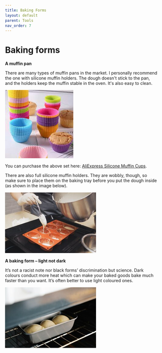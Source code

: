 ```yaml
---
title: Baking Forms
layout: default
parent: Tools
nav_order: 7
---
```


<h1>Baking forms</h1>

**A muffin pan**

There are many types of muffin pans in the market.  I personally recommend the one with silicone muffin holders. The dough doesn't stick to the pan, and the holders keep the muffin stable in the oven. It's also easy to clean.



![Alt text](<silicone muffin cups.jpg>)

You can purchase the above set here: [AliExpress Silicone Muffin Cups](https://www.aliexpress.com/item/1005005986393187.htm).


There are also full silicone muffin holders. They are wobbly, though, so make sure to place them on the baking tray before you put the dough inside (as shown in the image below).

![Alt text](<small size_silicone_muffin_pan_pexels.jpg>)

**A baking form – light not dark**

It’s not a racist note nor black forms’ discrimination but science. Dark colours conduct more heat which can make your baked goods bake much faster than you want. It’s often better to use light coloured ones. 


![Alt text](<small size_light_baking_form.jpg>)